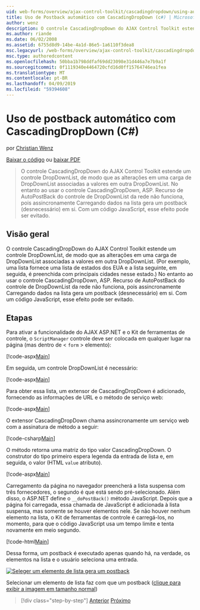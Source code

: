 ```yaml
---
uid: web-forms/overview/ajax-control-toolkit/cascadingdropdown/using-auto-postback-with-cascadingdropdown-cs
title: Uso de Postback automático com CascadingDropDown (c#) | Microsoft Docs
author: wenz
description: O controle CascadingDropDown do AJAX Control Toolkit estende um controle DropDownList, de modo que as alterações em uma carga de DropDownList associado valores em anoth...
ms.author: riande
ms.date: 06/02/2008
ms.assetid: 6755d8d9-14be-4a1d-86e5-1a6110f3dea8
msc.legacyurl: /web-forms/overview/ajax-control-toolkit/cascadingdropdown/using-auto-postback-with-cascadingdropdown-cs
msc.type: authoredcontent
ms.openlocfilehash: 50bba1b798ddfaf69dd23098e31d446a7e7b9a1f
ms.sourcegitcommit: 0f1119340e4464720cfd16d0ff15764746ea1fea
ms.translationtype: MT
ms.contentlocale: pt-BR
ms.lasthandoff: 04/09/2019
ms.locfileid: "59394608"
---
```

# <a name="using-auto-postback-with-cascadingdropdown-c"></a>Uso de postback automático com CascadingDropDown (C#)

por [Christian Wenz](https://github.com/wenz)

[Baixar o código](http://download.microsoft.com/download/9/0/7/907760b1-2c60-4f81-aeb6-ca416a573b0d/cascadingdropdown3.cs.zip) ou [baixar PDF](http://download.microsoft.com/download/2/d/c/2dc10e34-6983-41d4-9c08-f78f5387d32b/cascadingdropdown3CS.pdf)

> O controle CascadingDropDown do AJAX Control Toolkit estende um controle DropDownList, de modo que as alterações em uma carga de DropDownList associadas a valores em outra DropDownList. No entanto ao usar o controle CascadingDropDown, ASP. Recurso de AutoPostBack do controle de DropDownList da rede não funciona, pois assincronamente Carregando dados na lista gera um postback (desnecessário) em si. Com um código JavaScript, esse efeito pode ser evitado.


## <a name="overview"></a>Visão geral

O controle CascadingDropDown do AJAX Control Toolkit estende um controle DropDownList, de modo que as alterações em uma carga de DropDownList associadas a valores em outra DropDownList. (Por exemplo, uma lista fornece uma lista de estados dos EUA e a lista seguinte, em seguida, é preenchida com principais cidades nesse estado.) No entanto ao usar o controle CascadingDropDown, ASP. Recurso de AutoPostBack do controle de DropDownList da rede não funciona, pois assincronamente Carregando dados na lista gera um postback (desnecessário) em si. Com um código JavaScript, esse efeito pode ser evitado.

## <a name="steps"></a>Etapas

Para ativar a funcionalidade do AJAX ASP.NET e o Kit de ferramentas de controle, o `ScriptManager` controle deve ser colocada em qualquer lugar na página (mas dentro de &lt; `form` &gt; elemento):

[!code-aspx[Main](using-auto-postback-with-cascadingdropdown-cs/samples/sample1.aspx)]

Em seguida, um controle DropDownList é necessário:

[!code-aspx[Main](using-auto-postback-with-cascadingdropdown-cs/samples/sample2.aspx)]

Para obter essa lista, um extensor de CascadingDropDown é adicionado, fornecendo as informações de URL e o método de serviço web:

[!code-aspx[Main](using-auto-postback-with-cascadingdropdown-cs/samples/sample3.aspx)]

O extensor CascadingDropDown chama assincronamente um serviço web com a assinatura de método a seguir:

[!code-csharp[Main](using-auto-postback-with-cascadingdropdown-cs/samples/sample4.cs)]

O método retorna uma matriz do tipo valor CascadingDropDown. O construtor do tipo primeiro espera legenda da entrada de lista e, em seguida, o valor (HTML `value` atributo).

[!code-aspx[Main](using-auto-postback-with-cascadingdropdown-cs/samples/sample5.aspx)]

Carregamento da página no navegador preencherá a lista suspensa com três fornecedores, o segundo é que está sendo pré-selecionado. Além disso, o ASP.NET define o `__doPostBack()` método JavaScript. Depois que a página foi carregada, essa chamada de JavaScript é adicionada à lista suspensa, mas somente se houver elementos nele. Se não houver nenhum elemento na lista, o Kit de ferramentas de controle é carregá-los, no momento, para que o código JavaScript usa um tempo limite e tenta novamente em meio segundo.

[!code-html[Main](using-auto-postback-with-cascadingdropdown-cs/samples/sample6.html)]

Dessa forma, um postback é executado apenas quando há, na verdade, os elementos na lista e o usuário seleciona uma entrada.


[![Seleger um elemento de lista gera um postback](using-auto-postback-with-cascadingdropdown-cs/_static/image2.png)](using-auto-postback-with-cascadingdropdown-cs/_static/image1.png)

Selecionar um elemento de lista faz com que um postback ([clique para exibir a imagem em tamanho normal](using-auto-postback-with-cascadingdropdown-cs/_static/image3.png))

> [!div class="step-by-step"]
> [Anterior](presetting-list-entries-with-cascadingdropdown-cs.md)
> [Próximo](filling-a-list-using-cascadingdropdown-vb.md)
